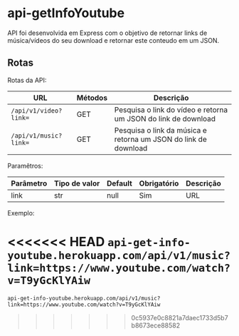 # api-getInfoYoutube

API foi desenvolvida em Express com o objetivo de retornar links de música/vídeos do seu download e retornar este conteudo em um JSON.

## Rotas

Rotas da API:

| URL | Métodos | Descrição |
| -------- | ------------- | --------- |
| `/api/v1/video?link=` | GET | Pesquisa o link do vídeo e retorna um JSON do link de download |
| `/api/v1/music?link=` | GET | Pesquisa o link da música e retorna um JSON do link de download |

Paramêtros:

| Parâmetro | Tipo de valor | Default | Obrigatório | Descrição |
| -------- | ------------- | ---------- | --------- | --------- |
| link | str | null | Sim | URL |

Exemplo:

<<<<<<< HEAD
`api-get-info-youtube.herokuapp.com/api/v1/music?link=https://www.youtube.com/watch?v=T9yGcKlYAiw`
=======
`api-get-info-youtube.herokuapp.com/api/v1/music?link=https://www.youtube.com/watch?v=T9yGcKlYAiw`
>>>>>>> 0c5937e0c8821a7daec1733d5b7b8673ece88582
